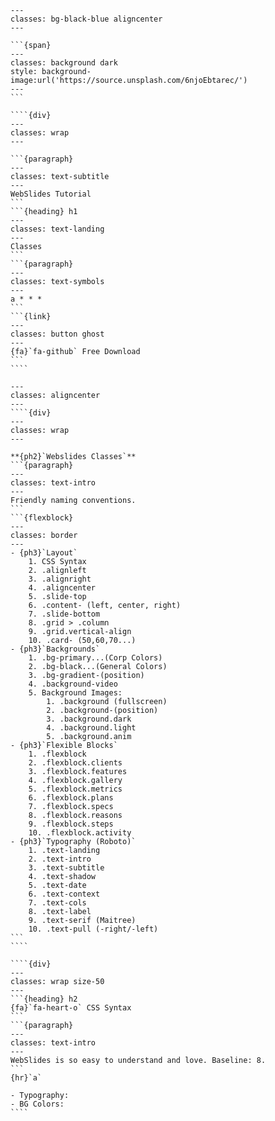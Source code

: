 `````{slide}
---
classes: bg-black-blue aligncenter
---

```{span}
---
classes: background dark
style: background-image:url('https://source.unsplash.com/6njoEbtarec/')
---
```

````{div}
---
classes: wrap
---

```{paragraph}
---
classes: text-subtitle
---
WebSlides Tutorial
```
```{heading} h1
---
classes: text-landing
---
Classes
```
```{paragraph}
---
classes: text-symbols
---
a * * *
```
```{link}
---
classes: button ghost
---
{fa}`fa-github` Free Download
```
````
`````

`````{slide}
---
classes: aligncenter
---
````{div}
---
classes: wrap
---

**{ph2}`Webslides Classes`**
```{paragraph}
---
classes: text-intro
---
Friendly naming conventions.
```
```{flexblock}
---
classes: border
---
- {ph3}`Layout`
    1. CSS Syntax
    2. .alignleft
    3. .alignright
    4. .aligncenter
    5. .slide-top
    6. .content- (left, center, right)
    7. .slide-bottom
    8. .grid > .column
    9. .grid.vertical-align
    10. .card- (50,60,70...)
- {ph3}`Backgrounds`
    1. .bg-primary...(Corp Colors)
    2. .bg-black...(General Colors)
    3. .bg-gradient-(position)
    4. .background-video
    5. Background Images:
        1. .background (fullscreen)
        2. .background-(position)
        3. .background.dark
        4. .background.light
        5. .background.anim
- {ph3}`Flexible Blocks`
    1. .flexblock
    2. .flexblock.clients
    3. .flexblock.features
    4. .flexblock.gallery
    5. .flexblock.metrics
    6. .flexblock.plans
    7. .flexblock.specs
    8. .flexblock.reasons
    9. .flexblock.steps
    10. .flexblock.activity
- {ph3}`Typography (Roboto)`
    1. .text-landing
    2. .text-intro
    3. .text-subtitle
    4. .text-shadow
    5. .text-date
    6. .text-context
    7. .text-cols
    8. .text-label
    9. .text-serif (Maitree)
    10. .text-pull (-right/-left)
```
````
`````

`````{slide}
````{div}
---
classes: wrap size-50
---
```{heading} h2
{fa}`fa-heart-o` CSS Syntax
```
```{paragraph}
---
classes: text-intro
---
WebSlides is so easy to understand and love. Baseline: 8.
```
{hr}`a`

- Typography:
- BG Colors:
````
`````

